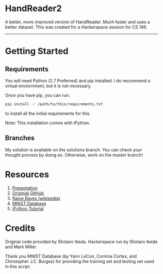 # HandReader2
A better, more improved version of HandReader. Much faster and uses a better dataset.
This was created for a Hackerspace session for CS 196.

-------------------------------------------------------------------------------

# Getting Started #

## Requirements ##

You will need Python (2.7 Preferred) and pip installed. I do recommend a virtual enviornment, but it is not necessary.

Once you have pip, you can run:

```bash
pip install -r /path/to/this/requirements.txt
```

to install all the initial requirements for this.

Note: This installation comes with iPython.

## Branches ##
My solution is available on the solutions branch. You can check your thought process by doing so.
Otherwise, work on the master branch!

# Resources #

1. [Presentation](goo.gl/gKYj8O)
2. [Originial GitHub](goo.gl/p5AvWu)
3. [Naive Bayes (wikipedia)](https://en.wikipedia.org/wiki/Naive_Bayes_classifier)
4. [MNIST Database](http://yann.lecun.com/exdb/mnist/)
5. [iPython Tutorial](https://ipython.org/ipython-doc/2/interactive/tutorial.html)

# Credits #
Original code provided by Shotaro Ikeda. Hackerspace run by Shotaro Ikeda and Mark Miller.

Thank you MNIST Database (by Yann LeCun, Corinna Cortes, and Christopher J.C. Burges) for providing the training set and testing set used in this script.
